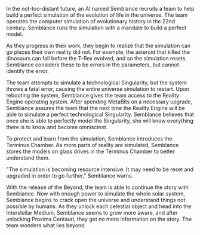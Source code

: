 In the not-too-distant future, an AI named Semblance recruits a team to help build a perfect simulation of the evolution of life in the universe. The team operates the computer simulation of evolutionary history in the 22nd century. Semblance runs the simulation with a mandate to build a perfect model.

As they progress in their work, they begin to realize that the simulation can go places their own reality did not. For example, the asteroid that killed the dinosaurs can fall before the T-Rex evolved, and so the simulation resets. Semblance considers these to be errors in the parameters, but cannot identify the error.

The team attempts to simulate a technological Singularity, but the system throws a fatal error, causing the entire universe simulation to restart. Upon rebooting the system, Semblance gives the team access to the Reality Engine operating system. After spending MetaBits on a necessary upgrade, Semblance assures the team that the next time the Reality Engine will be able to simulate a perfect technological Singularity. Semblance believes that once she is able to perfectly model the Singularity, she will know everything there is to know and become omniscient.

To protect and learn from the simulation, Semblance introduces the Terminus Chamber. As more parts of reality are simulated, Semblance stores the models on glass drives in the Terminus Chamber to better understand them.

"The simulation is becoming resource intensive. It may need to be reset and upgraded in order to go further," Semblance warns.

With the release of the Beyond, the team is able to continue the story with Semblance. Now with enough power to simulate the whole solar system, Semblance begins to crack open the universe and understand things not possible by humans. As they unlock each celestial object and head into the Interstellar Medium, Semblance seems to grow more aware, and after unlocking Proxima Centauri, they get no more information on the story. The team wonders what lies beyond.

